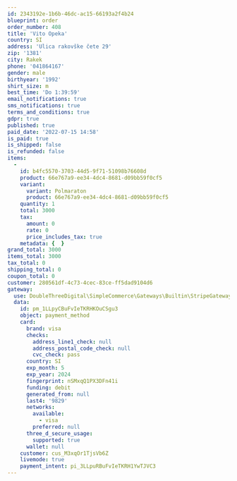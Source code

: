 ```yaml
---
id: 2343192e-1b6b-46dc-ac15-66193a2f4b24
blueprint: order
order_number: 408
title: 'Vito Opeka'
country: SI
address: 'Ulica rakovške čete 29'
zip: '1381'
city: Rakek
phone: '041864167'
gender: male
birthyear: '1992'
shirt_size: m
best_time: 'Do 1:39:59'
email_notifications: true
sms_notifications: true
terms_and_conditions: true
gdpr: true
published: true
paid_date: '2022-07-15 14:58'
is_paid: true
is_shipped: false
is_refunded: false
items:
  -
    id: b4fc5570-3703-44d5-9f71-51098b76608d
    product: 66e767a9-ee34-4dc4-8681-d09bb59f0cf5
    variant:
      variant: Polmaraton
      product: 66e767a9-ee34-4dc4-8681-d09bb59f0cf5
    quantity: 1
    total: 3000
    tax:
      amount: 0
      rate: 0
      price_includes_tax: true
    metadata: {  }
grand_total: 3000
items_total: 3000
tax_total: 0
shipping_total: 0
coupon_total: 0
customer: 280561df-4c73-4cec-83ce-ff5dad9104d6
gateway:
  use: DoubleThreeDigital\SimpleCommerce\Gateways\Builtin\StripeGateway
  data:
    id: pm_1LLpyCBuFvIeTKRHKOuCSgu3
    object: payment_method
    card:
      brand: visa
      checks:
        address_line1_check: null
        address_postal_code_check: null
        cvc_check: pass
      country: SI
      exp_month: 5
      exp_year: 2024
      fingerprint: nSMxqQ1PX3DFn41i
      funding: debit
      generated_from: null
      last4: '9829'
      networks:
        available:
          - visa
        preferred: null
      three_d_secure_usage:
        supported: true
      wallet: null
    customer: cus_M3xqOr1TjsVb6Z
    livemode: true
    payment_intent: pi_3LLpuRBuFvIeTKRH1YwTJVC3
---
```

